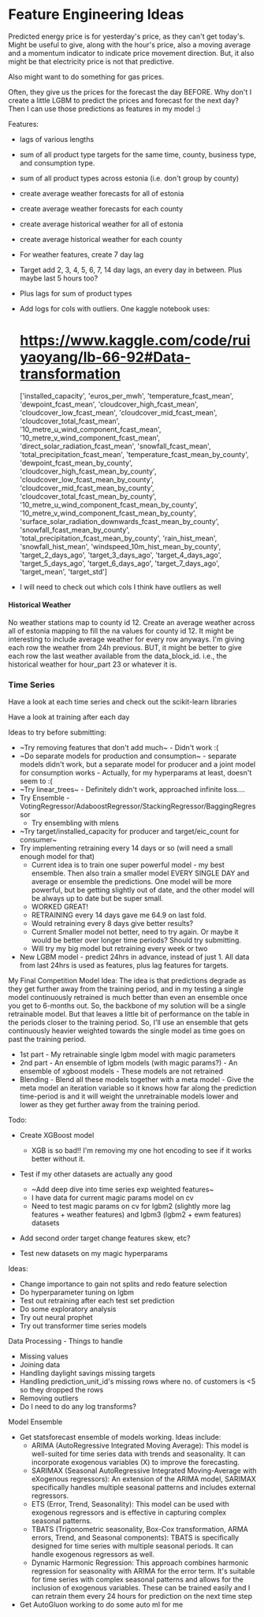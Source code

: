 # Feature Engineering Ideas

Predicted energy price is for yesterday's price, as they can't get today's. Might be useful to give, along with the hour's price, also a moving average and a momentum indicator to indicate price movement direction. But, it also might be that electricity price is not that predictive.

Also might want to do something for gas prices.

Often, they give us the prices for the forecast the day BEFORE. Why don't I create a little LGBM to predict the prices and forecast for the next day? Then I can use those predictions as features in my model :)

Features:
- lags of various lengths
- sum of all product type targets for the same time, county, business type, and consumption type.
- sum of all product types across estonia (i.e. don't group by county)
- create average weather forecasts for all of estonia
- create average weather forecasts for each county
- create average historical weather for all of estonia
- create average historical weather for each county
- For weather features, create 7 day lag
- Target add 2, 3, 4, 5, 6, 7, 14 day lags, an every day in between. Plus maybe last 5 hours too?
- Plus lags for sum of product types
- Add logs for cols with outliers. One kaggle notebook uses:
    # https://www.kaggle.com/code/ruiyaoyang/lb-66-92#Data-transformation
    ['installed_capacity', 'euros_per_mwh', 'temperature_fcast_mean', 'dewpoint_fcast_mean',
        'cloudcover_high_fcast_mean', 'cloudcover_low_fcast_mean', 'cloudcover_mid_fcast_mean', 'cloudcover_total_fcast_mean',
        '10_metre_u_wind_component_fcast_mean', '10_metre_v_wind_component_fcast_mean', 'direct_solar_radiation_fcast_mean',
        'snowfall_fcast_mean', 'total_precipitation_fcast_mean', 'temperature_fcast_mean_by_county', 'dewpoint_fcast_mean_by_county',
        'cloudcover_high_fcast_mean_by_county', 'cloudcover_low_fcast_mean_by_county', 'cloudcover_mid_fcast_mean_by_county',
        'cloudcover_total_fcast_mean_by_county', '10_metre_u_wind_component_fcast_mean_by_county', '10_metre_v_wind_component_fcast_mean_by_county',
        'surface_solar_radiation_downwards_fcast_mean_by_county', 'snowfall_fcast_mean_by_county', 'total_precipitation_fcast_mean_by_county',
        'rain_hist_mean', 'snowfall_hist_mean', 'windspeed_10m_hist_mean_by_county', 'target_2_days_ago', 'target_3_days_ago',
        'target_4_days_ago', 'target_5_days_ago', 'target_6_days_ago', 'target_7_days_ago', 'target_mean', 'target_std']

- I will need to check out which cols I think have outliers as well



#### Historical Weather
No weather stations map to county id 12. Create an average weather across all of estonia mapping to fill the na values for county id 12.
It might be interesting to include average weather for every row anyways.
I'm giving each row the weather from 24h previous. BUT, it might be better to give each row the last weather available from the data_block_id. i.e., the historical weather for hour_part 23 or whatever it is.

### Time Series
Have a look at each time series and check out the scikit-learn libraries

Have a look at training after each day



Ideas to try before submitting:
- ~Try removing features that don't add much~ - Didn't work :(
- ~Do separate models for production and consumption~ - separate models didn't work, but a separate model for producer and a joint model for consumption works - Actually, for my hyperparams at least, doesn't seem to :(
- ~Try linear_trees~ - Definitely didn't work, approached infinite loss....
- Try Ensemble - VotingRegressor/AdaboostRegressor/StackingRegressor/BaggingRegressor
    - Try ensembling with mlens
- ~Try target/installed_capacity for producer and target/eic_count for consumer~
- Try implementing retraining every 14 days or so (will need a small enough model for that)
    - Current idea is to train one super powerful model - my best ensemble. Then also train a smaller model EVERY SINGLE DAY and average or ensemble the predictions. One model will be more powerful, but be getting slightly out of date, and the other model will be always up to date but be super small.
    - WORKED GREAT!
    - RETRAINING every 14 days gave me 64.9 on last fold.
    - Would retraining every 8 days give better results?
    - Current Smaller model not better, need to try again. Or maybe it would be better over longer time periods? Should try submitting.
    - Will try my big model but retraining every week or two
- New LGBM model - predict 24hrs in advance, instead of just 1. All data from last 24hrs is used as features, plus lag features for targets.


My Final Competition Model Idea:
The idea is that predictions degrade as they get further away from the training period, and in my testing a single model continuously retrained is much better than even an ensemble once you get to 6-months out. So, the backbone of my solution will be a single retrainable model. But that leaves a little bit of performance on the table in the periods closer to the training period. So, I'll use an ensemble that gets continuously heavier weighted towards the single model as time goes on past the training period.
- 1st part - My retrainable single lgbm model with magic parameters
- 2nd part - An ensemble of lgbm models (with magic params?)
           - An ensemble of xgboost models
           - These models are not retrained
- Blending - Blend all these models together with a meta model
           - Give the meta model an iteration variable so it knows how far along the prediction time-period is and it will weight the unretrainable models lower and lower as they get further away from the training period.

Todo:
- Create XGBoost model
    - XGB is so bad!! I'm removing my one hot encoding to see if it works better without it.
- Test if my other datasets are actually any good
    - ~Add deep dive into time series exp weighted features~
    - I have data for current magic params model on cv
    - Need to test magic params on cv for lgbm2 (slightly more lag features + weather features) and lgbm3 (lgbm2 + ewm features) datasets
    
- Add second order target change features skew, etc?
- Test new datasets on my magic hyperparams





Ideas:
- Change importance to gain not splits and redo feature selection
- Do hyperparameter tuning on lgbm
- Test out retraining after each test set prediction
- Do some exploratory analysis
- Try out neural prophet
- Try out transformer time series models









Data Processing - Things to handle
- Missing values
- Joining data
- Handling daylight savings missing targets
- Handling prediction_unit_id's missing rows where no. of customers is <5 so they dropped the rows
- Removing outliers
- Do I need to do any log transforms?




Model Ensemble
- Get statsforecast ensemble of models working. Ideas include:
    - ARIMA (AutoRegressive Integrated Moving Average): This model is well-suited for time series data with trends and seasonality. It can incorporate exogenous variables (X) to improve the forecasting.
    - SARIMAX (Seasonal AutoRegressive Integrated Moving-Average with eXogenous regressors): An extension of the ARIMA model, SARIMAX specifically handles multiple seasonal patterns and includes external regressors.
    - ETS (Error, Trend, Seasonality): This model can be used with exogenous regressors and is effective in capturing complex seasonal patterns.
    - TBATS (Trigonometric seasonality, Box-Cox transformation, ARMA errors, Trend, and Seasonal components): TBATS is specifically designed for time series with multiple seasonal periods. It can handle exogenous regressors as well.
    - Dynamic Harmonic Regression: This approach combines harmonic regression for seasonality with ARIMA for the error term. It's suitable for time series with complex seasonal patterns and allows for the inclusion of exogenous variables.
  These can be trained easily and I can retrain them every 24 hours for prediction on the next time step
- Get AutoGluon working to do some auto ml for me